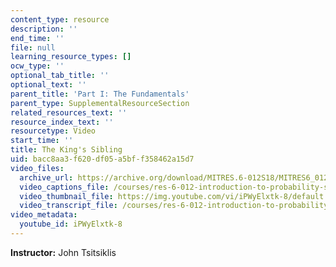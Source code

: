 ```yaml
---
content_type: resource
description: ''
end_time: ''
file: null
learning_resource_types: []
ocw_type: ''
optional_tab_title: ''
optional_text: ''
parent_title: 'Part I: The Fundamentals'
parent_type: SupplementalResourceSection
related_resources_text: ''
resource_index_text: ''
resourcetype: Video
start_time: ''
title: The King's Sibling
uid: bacc8aa3-f620-df05-a5bf-f358462a15d7
video_files:
  archive_url: https://archive.org/download/MITRES.6-012S18/MITRES6_012S18_L03-10_300k.mp4
  video_captions_file: /courses/res-6-012-introduction-to-probability-spring-2018/fe716e1ce2f15084b4390b68ccd4f76b_iPWyElxtk-8.vtt
  video_thumbnail_file: https://img.youtube.com/vi/iPWyElxtk-8/default.jpg
  video_transcript_file: /courses/res-6-012-introduction-to-probability-spring-2018/06f363b40d457826a497f9c4a93cfb53_iPWyElxtk-8.pdf
video_metadata:
  youtube_id: iPWyElxtk-8
---
```


**Instructor:** John Tsitsiklis



